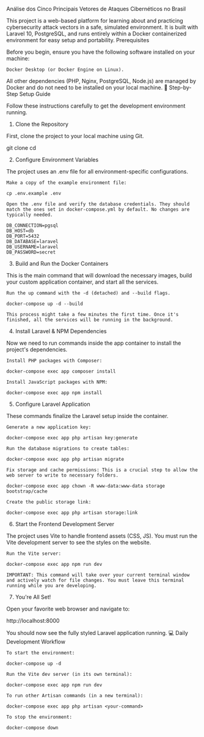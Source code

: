 Análise dos Cinco Principais Vetores de Ataques Cibernéticos no Brasil

This project is a web-based platform for learning about and practicing cybersecurity attack vectors in a safe, simulated environment. It is built with Laravel 10, PostgreSQL, and runs entirely within a Docker containerized environment for easy setup and portability.
Prerequisites

Before you begin, ensure you have the following software installed on your machine:

    Docker Desktop (or Docker Engine on Linux).

All other dependencies (PHP, Nginx, PostgreSQL, Node.js) are managed by Docker and do not need to be installed on your local machine.
🚀 Step-by-Step Setup Guide

Follow these instructions carefully to get the development environment running.
1. Clone the Repository

First, clone the project to your local machine using Git.

git clone <your-repository-url>
cd <your-project-directory>

2. Configure Environment Variables

The project uses an .env file for all environment-specific configurations.

    Make a copy of the example environment file:

    cp .env.example .env

    Open the .env file and verify the database credentials. They should match the ones set in docker-compose.yml by default. No changes are typically needed.

    DB_CONNECTION=pgsql
    DB_HOST=db
    DB_PORT=5432
    DB_DATABASE=laravel
    DB_USERNAME=laravel
    DB_PASSWORD=secret

3. Build and Run the Docker Containers

This is the main command that will download the necessary images, build your custom application container, and start all the services.

    Run the up command with the -d (detached) and --build flags.

    docker-compose up -d --build

    This process might take a few minutes the first time. Once it's finished, all the services will be running in the background.

4. Install Laravel & NPM Dependencies

Now we need to run commands inside the app container to install the project's dependencies.

    Install PHP packages with Composer:

    docker-compose exec app composer install

    Install JavaScript packages with NPM:

    docker-compose exec app npm install

5. Configure Laravel Application

These commands finalize the Laravel setup inside the container.

    Generate a new application key:

    docker-compose exec app php artisan key:generate

    Run the database migrations to create tables:

    docker-compose exec app php artisan migrate

    Fix storage and cache permissions: This is a crucial step to allow the web server to write to necessary folders.

    docker-compose exec app chown -R www-data:www-data storage bootstrap/cache

    Create the public storage link:

    docker-compose exec app php artisan storage:link

6. Start the Frontend Development Server

The project uses Vite to handle frontend assets (CSS, JS). You must run the Vite development server to see the styles on the website.

    Run the Vite server:

    docker-compose exec app npm run dev

    IMPORTANT: This command will take over your current terminal window and actively watch for file changes. You must leave this terminal running while you are developing.

7. You're All Set!

Open your favorite web browser and navigate to:

http://localhost:8000

You should now see the fully styled Laravel application running.
💻 Daily Development Workflow

    To start the environment:

    docker-compose up -d

    Run the Vite dev server (in its own terminal):

    docker-compose exec app npm run dev

    To run other Artisan commands (in a new terminal):

    docker-compose exec app php artisan <your-command>

    To stop the environment:

    docker-compose down
